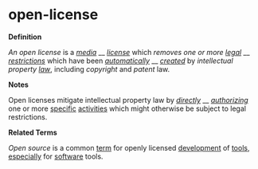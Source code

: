 # open-license

**Definition**

_An open license_ is a [_media_](https://github.com/gcassel/Modular-Organization-Terminology/blob/master/terms/media.md) __ [_license_](https://github.com/gcassel/Modular-Organization-Terminology/blob/master/terms/license.md) which _removes one or more_ [_legal_](https://github.com/gcassel/Modular-Organization-Terminology/blob/master/terms/law.md) __ [_restrictions_](https://github.com/gcassel/Modular-Organization-Terminology/blob/master/terms/restrict.md) which have been [_automatically_](https://github.com/gcassel/Modular-Organization-Terminology/blob/master/terms/automate.md) __ [_created_](https://github.com/gcassel/Modular-Organization-Terminology/blob/master/terms/create.md) by _intellectual property_ [_law_](law.md), including _copyright_ and _patent_ law.

**Notes**

Open licenses mitigate intellectual property law by [_directly_](https://github.com/gcassel/Modular-Organization-Terminology/blob/master/terms/direct.md) __ [_authorizing_](https://github.com/gcassel/Modular-Organization-Terminology/blob/master/terms/authority.md) one or more [specific](https://github.com/gcassel/Modular-Organization-Terminology/blob/master/terms/specific.md) [activities](https://github.com/gcassel/Modular-Organization-Terminology/blob/master/terms/activity.md) which might otherwise be subject to legal restrictions.

**Related Terms**

_Open source_ is a common [term](https://github.com/gcassel/Modular-Organization-Terminology/blob/master/terms/term.md) for openly licensed [development](https://github.com/gcassel/Modular-Organization-Terminology/blob/master/terms/develop.md) of [tools](https://github.com/gcassel/Modular-Organization-Terminology/blob/master/terms/tool.md), [especially](https://github.com/gcassel/Modular-Organization-Terminology/blob/master/terms/specialize.md) for [software](https://github.com/gcassel/Modular-Organization-Terminology/blob/master/terms/software.md) tools.
